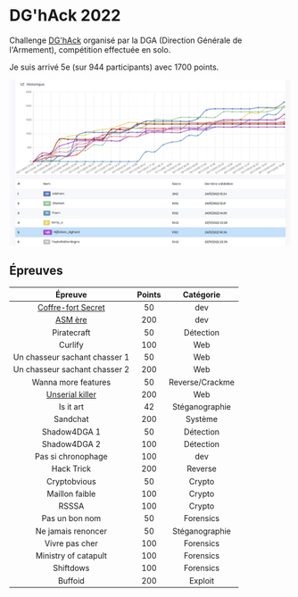 # DG'hAck 2022

Challenge [DG'hAck](https://www.dghack.fr/) organisé par la DGA (Direction Générale de l'Armement), compétition effectuée en solo.

Je suis arrivé 5e (sur 944 participants) avec 1700 points.

![scoreboard](images/scoreboard.png)

## Épreuves

| Épreuve | Points | Catégorie |
|:-------:|:------:|:---------:|
| [Coffre-fort Secret](Dev/Coffre.md) | 50 | dev |
| [ASM ère](Dev/ASM.md) | 200 | dev |
| Piratecraft | 50 | Détection |
| Curlify | 100 | Web |
| Un chasseur sachant chasser 1 | 50 | Web |
| Un chasseur sachant chasser 2 | 200 | Web |
| Wanna more features | 50 | Reverse/Crackme |
| [Unserial killer](Web/Unserial.md) | 200 | Web |
| Is it art | 42 | Stéganographie |
| Sandchat | 200 | Système |
| Shadow4DGA 1 | 50 | Détection |
| Shadow4DGA 2 | 100 | Détection |
| Pas si chronophage | 100 | dev |
| Hack Trick | 200 | Reverse |
| Cryptobvious | 50 | Crypto |
| Maillon faible | 100 | Crypto |
| RSSSA | 100 | Crypto |
| Pas un bon nom | 50 | Forensics |
| Ne jamais renoncer | 50 | Stéganographie |
| Vivre pas cher | 100 | Forensics |
| Ministry of catapult | 100 | Forensics |
| Shiftdows | 100 | Forensics |
| Buffoid | 200 | Exploit |